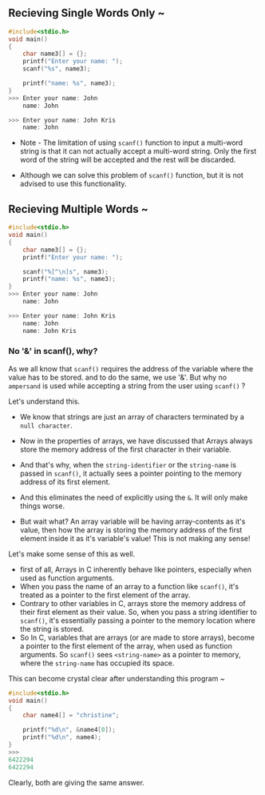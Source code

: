 ## Recieving Single Words Only ~

```c
#include<stdio.h>
void main()
{
    char name3[] = {};
    printf("Enter your name: ");
    scanf("%s", name3);

    printf("name: %s", name3);
}
>>> Enter your name: John           
    name: John                          

>>> Enter your name: John Kris
    name: John

```
* Note - The limitation of using `scanf()` function to input a multi-word string is that it can not actually accept a multi-word string. Only the first word of the string will be accepted and the rest will be discarded.

* Although we can solve this problem of `scanf()` function, but it is not advised to use this functionality.

## Recieving Multiple Words  ~

```c
#include<stdio.h>
void main()
{
    char name3[] = {};
    printf("Enter your name: ");

    scanf("%[^\n]s", name3);
    printf("name: %s", name3);
}
>>> Enter your name: John           
    name: John                          

>>> Enter your name: John Kris
    name: John                          
    name: John Kris
```

### No '&' in scanf(), why?
As we all know that `scanf()` requires the address of the variable where the value has to be stored. and to do the same, we use '&'. But why no `ampersand` is used while accepting a string from the user using `scanf()` ?

Let's understand this. 
* We know that strings are just an array of characters terminated by a `null character`. 

* Now in the properties of arrays, we have discussed that Arrays always store the memory address of the first character in their variable. 

* And that's why, when the `string-identifier` or the `string-name` is passed in `scanf()`, it actually sees a pointer pointing to the memory address of its first element. 

* And this eliminates the need of explicitly using the `&`. It will only make things worse. 

* But wait what? An array variable will be having array-contents as it's value, then how the array is storing the memory address of the first element inside it as it's variable's value! This is not making any sense! 

Let's make some sense of this as well.
* first of all, Arrays in C inherently behave like pointers, especially when used as function arguments. 
* When you pass the name of an array to a function like `scanf()`, it's treated as a pointer to the first element of the array. 
* Contrary to other variables in C, arrays store the memory address of their first element as their value. So, when you pass a string identifier to `scanf()`, it's essentially passing a pointer to the memory location where the string is stored.
* So In C, variables that are arrays (or are made to store arrays), become a pointer to the first element of the array, when used as function arguments. So `scanf()` sees `<string-name>` as a pointer to memory, where the `string-name` has occupied its space. 


This can become crystal clear after understanding this program ~
```c
#include<stdio.h>
void main()
{
    char name4[] = "christine";

    printf("%d\n", &name4[0]);
    printf("%d\n", name4);
}
>>> 
6422294
6422294
```

Clearly, both are giving the same answer.